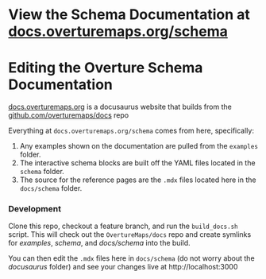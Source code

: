 # View the Schema Documentation at [docs.overturemaps.org/schema](https://docs.overturemaps.org/schema/)

# Editing the Overture Schema Documentation

[docs.overturemaps.org](https://docs.overturemaps.org) is a docusaurus website that builds from the [github.com/overturemaps/docs](github.com/overturemaps/docs) repo

Everything at `docs.overturemaps.org/schema` comes from here, specifically:
1. Any examples shown on the documentation are pulled from the `examples` folder.
2. The interactive schema blocks are built off the YAML files located in the `schema` folder.
3. The source for the reference pages are the `.mdx` files located here in the `docs/schema` folder.


### Development
Clone this repo, checkout a feature branch, and run the `build_docs.sh` script. This will check out the `OvertureMaps/docs` repo and create symlinks for _examples_, _schema_, and _docs/schema_ into the build.

You can then edit the `.mdx` files here in `docs/schema` (do not worry about the _docusaurus_ folder) and see your changes live at http://localhost:3000
